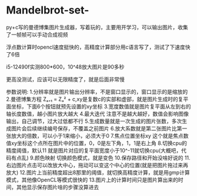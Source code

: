 # Mandelbrot-set-
py+c写的曼德博集图片生成器，写着玩的，主要用开学习，可以输出图片，收集了一帧帧可以手动合成视频


浮点数计算时opencl速度挺快的，高精度计算部分用c语言写了，测试了下速度快了6倍

i5-12490f实测800*600，10^48放大图片是90多秒

更高没测试，应该可以无限精度了，就是后面非常慢


参数说明:
1.分辨率就是图片输出分辨率，不是窗口显示的，窗口显示的是缩放的
2.曼德博集方程 Zₐ₊₁ = Zₐ² + c,xy是复数c的实部和虚部，就是图片生成时的复平面坐标，下面6个按钮就预先设置的xy坐标
3.宽度数值就是图片复平面从左到右的轴长度数值，越小图片放大越大
4.最大迭代  注意不是越大越好，数值会影响图像输出，自己调节，过大过低都不行
5.生成数量就是一次生成的图片张数，多次生成图片会后续继续编号保存，不覆盖之前图片
6.放大系数就是第二张图片比第一张放大的倍数，可以小于1来缩小，必须大于0
7.焦点位置坐标xy 这个就是焦点数值xy坐标这个点所在图片中的位置，0，0是左下角，1，1是右上角
8.切换cpu的精度阈值，默认11  就是图片对应的复平面宽度小于10^-11就切换cpu(大概吧，代码有点乱)
9.颜色映射 切换颜色模式，就是变色
10.保存路径和开始没啥好说的
11.右边图片点击可以改放大中心，拖动可以变这个中心的位置(就是把图片拖过来再放大)
12.图片上当前精度超出8那里的阈值，就切换高精度计算，就是用gmp计算模式，其他像OpenCL等模式很快的
13.图片上的计算时间只是图片算出来的时间，其他显示保存图片啥的步骤没算进去
